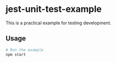 # jest-unit-test-example

This is a practical example for testing development.

## Usage

```bash
# Run the example
npm start
```
